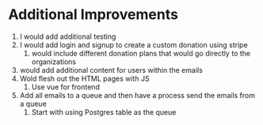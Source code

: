 # Additional Improvements

1. I would add additional testing
2. I would add login and signup to create a custom donation using stripe
   1. would include different donation plans that would go directly to the organizations
3. would add additional content for users within the emails
4. Wold flesh out the HTML pages with JS
   1. Use vue for frontend
5. Add all emails to a queue and then have a process send the emails from a queue
   1. Start with using Postgres table as the queue